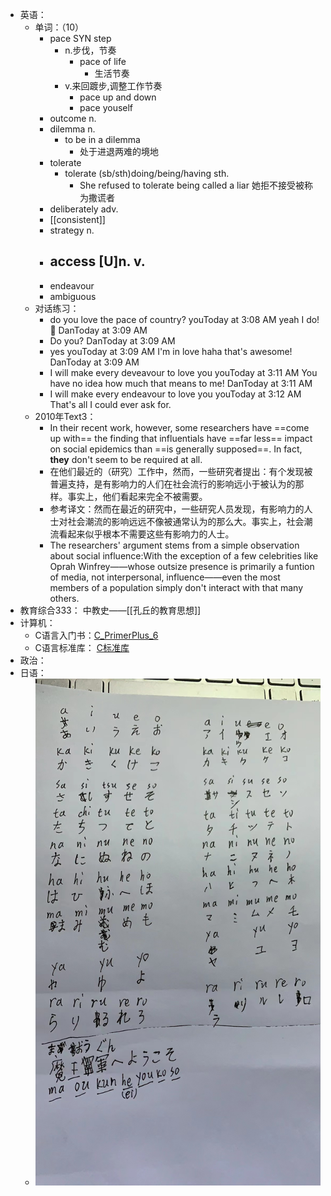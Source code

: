 - 英语：
	- 单词：（10）
		- pace SYN step
			- n.步伐，节奏
				- pace of life
					- 生活节奏
			- v.来回踱步,调整工作节奏
				- pace up and down
				- pace youself
		- outcome n.
		- dilemma n.
			- to be in a dilemma
				- 处于进退两难的境地
		- tolerate
			- tolerate (sb/sth)doing/being/having sth.
				- She refused to tolerate being called a liar
				  她拒不接受被称为撒谎者
		- deliberately adv.
		- [[consistent]]
		- strategy n.
		- access [U]n. v.
			-
		- endeavour
		- ambiguous
	- 对话练习：
		- do you love the pace of country?
		  youToday at 3:08 AM
		  yeah I do! 🙌
		  DanToday at 3:09 AM
		- Do you?
		  DanToday at 3:09 AM
		- yes
		  youToday at 3:09 AM
		  I'm in love haha that's awesome!
		  DanToday at 3:09 AM
		- I will make every deveavour to love you
		  youToday at 3:11 AM
		  You have no idea how much that means to me!
		  DanToday at 3:11 AM
		- I will make every endeavour to love you
		  youToday at 3:12 AM
		  That's all I could ever ask for.
	- 2010年Text3：
		- In their recent work, however, some researchers have ==come up with== the finding that influentials have ==far less== impact on social epidemics than ==is generally supposed==. In fact, **they** don't seem to be required at all.
		- 在他们最近的（研究）工作中，然而，一些研究者提出：有个发现被普遍支持，是有影响力的人们在社会流行的影响远小于被认为的那样。事实上，他们看起来完全不被需要。
		- 参考译文：然而在最近的研究中，一些研究人员发现，有影响力的人士对社会潮流的影响远远不像被通常认为的那么大。事实上，社会潮流看起来似乎根本不需要这些有影响力的人士。
		- The researchers' argument stems from a simple observation about social influence:With the exception of a few celebrities like Oprah Winfrey——whose outsize presence is primarily a funtion of media, not interpersonal, influence——even the most members of a population simply don't interact with that many others.
- 教育综合333： 中教史——[[孔丘的教育思想]]
- 计算机：
	- C语言入门书：[C_PrimerPlus_6](file:///E:/logseq/logseq/pdf/C_PrimerPlus_6.pdf)
	- C语言标准库： [C标准库](https://www.runoob.com/cprogramming/c-standard-library.html)
- 政治：
- 日语：
	- ![644a1f5d5dbf5e479f89fd0dff05f9b.jpg](../assets/644a1f5d5dbf5e479f89fd0dff05f9b_1644126622019_0.jpg)